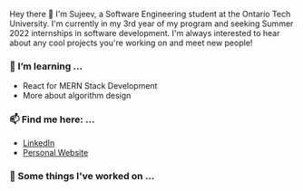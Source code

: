 Hey there 👋
I'm Sujeev, a Software Engineering student at the Ontario Tech University. I'm currently in my 3rd year of my program and seeking Summer 2022 internships in software development. I'm always interested to hear about any cool projects you're working on and meet new people!

### 🌱 I’m learning ...
- React for MERN Stack Development
- More about algorithm design

### 📫 Find me here: ...
- [LinkedIn](https://www.linkedin.com/in/sujeev-uthayakumar-83497b149/)
- [Personal Website](https://www.sujeevuthayakumar.com/)

### 🔭 Some things I've worked on ...
